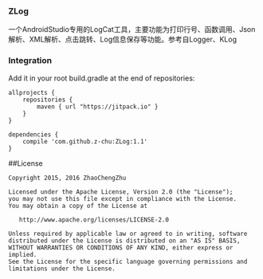 ### ZLog
一个AndroidStudio专用的LogCat工具，主要功能为打印行号、函数调用、Json解析、XML解析、点击跳转、Log信息保存等功能。参考自Logger、KLog

### Integration

Add it in your root build.gradle at the end of repositories:
```
allprojects {
    repositories {
        maven { url "https://jitpack.io" }
    }
}
```

```
dependencies {
    compile 'com.github.z-chu:ZLog:1.1'
}
```

##License

```
Copyright 2015, 2016 ZhaoChengZhu

Licensed under the Apache License, Version 2.0 (the "License");
you may not use this file except in compliance with the License.
You may obtain a copy of the License at

   http://www.apache.org/licenses/LICENSE-2.0

Unless required by applicable law or agreed to in writing, software
distributed under the License is distributed on an "AS IS" BASIS,
WITHOUT WARRANTIES OR CONDITIONS OF ANY KIND, either express or implied.
See the License for the specific language governing permissions and
limitations under the License.
```
